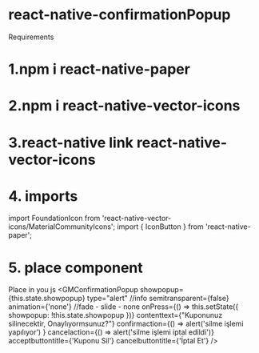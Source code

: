 # react-native-confirmationPopup

Requirements

# 1.npm i react-native-paper
# 2.npm i react-native-vector-icons
# 3.react-native link react-native-vector-icons

# 4. imports
import FoundationIcon from 'react-native-vector-icons/MaterialCommunityIcons';
import { IconButton } from 'react-native-paper';

# 5. place component
Place in you js
   <GMConfirmationPopup
                    showpopup={this.state.showpopup}
                    type="alert" //info
                    semitransparent={false}
                    animation={'none'} //fade - slide - none
                    onPress={() => this.setState({ showpopup: !this.state.showpopup })}
                    contenttext={"Kuponunuz silinecektir, Onaylıyormsunuz?"}
                    confirmaction={() => alert('silme işlemi yapılıyor') }
                    cancelaction={() => alert('silme işlemi iptal edildi')}
                    acceptbuttontitle={'Kuponu Sil'}
                    cancelbuttontitle={'İptal Et'} />
